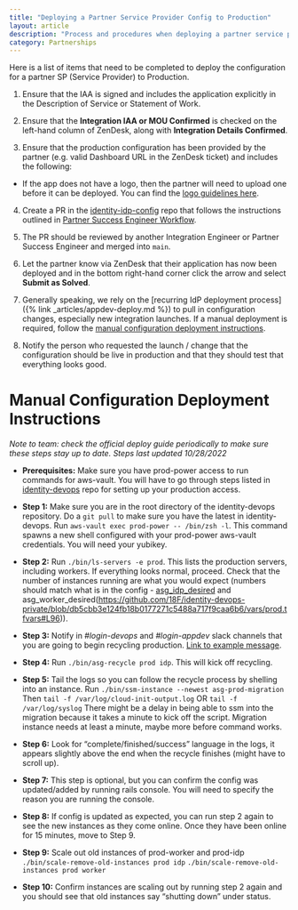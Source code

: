 ```yaml
---
title: "Deploying a Partner Service Provider Config to Production"
layout: article
description: "Process and procedures when deploying a partner service provider config to production"
category: Partnerships
---
```


Here is a list of items that need to be completed to deploy the configuration for a partner SP (Service Provider) to Production.

1. Ensure that the IAA is signed and includes the application explicitly in the Description of Service or Statement of Work.

2. Ensure that the **Integration IAA or MOU Confirmed** is checked on the left-hand column of ZenDesk, along with **Integration Details Confirmed**.

3. Ensure that the production configuration has been provided by the partner (e.g. valid Dashboard URL in the ZenDesk ticket) and includes the following:
  * If the app does not have a logo, then the partner will need to upload one before it can be deployed. You can find the [logo guidelines here](https://developers.login.gov/design-guidelines/#agency-logo-guidelines).

4. Create a PR in the [identity-idp-config](https://github.com/18f/identity-idp-config) repo that follows the instructions outlined in [Partner Success Engineer Workflow](https://docs.google.com/document/d/1WnTCdR8fwt46Eca1EHGQzyjnxfqhGfPe4uFti3PhVbg/edit#heading=h.pawq0m2tiuo3).

5. The PR should be reviewed by another Integration Engineer or Partner Success Engineer and merged into `main`.

6. Let the partner know via ZenDesk that their application has now been deployed and in the bottom right-hand corner click the arrow and select **Submit as Solved**.

7. Generally speaking, we rely on the [recurring IdP deployment process]({% link _articles/appdev-deploy.md %}) to pull in configuration changes, especially new integration launches. If a manual deployment is required, follow the [manual configuration deployment instructions](#manual-configuration-deployment-instructions).
  
 
8. Notify the person who requested the launch / change that the configuration should be live in production and that they should test that everything looks good.


# Manual Configuration Deployment Instructions

  *Note to team: check the official deploy guide periodically to make sure these steps stay up to date. Steps last updated 10/28/2022*  

 * **Prerequisites:**
  Make sure you have prod-power access to run commands for aws-vault. You will have to go through steps listed in [identity-devops](https://github.com/18F/identity-devops/wiki/Setting-Up-AWS-Vault) repo for setting up your production access.
  
  * **Step 1:**
  Make sure you are in the root directory of the identity-devops repository.
  Do a `git pull` to make sure you have the latest in identity-devops.
  Run ```aws-vault exec prod-power -- /bin/zsh -l```.
  This command spawns a new shell configured with your prod-power aws-vault credentials. You will need your yubikey.
  
  * **Step 2:**
  Run `./bin/ls-servers -e prod`.
  This lists the production servers, including workers. If everything looks normal, proceed. Check that the number of instances running are what you would expect (numbers should match what is in the config - [asg_idp_desired](https://github.com/18F/identity-devops-private/blob/db5cbb3e124fb18b0177271c5488a717f9caa6b6/vars/prod.tfvars#L88) and asg_worker_desired(https://github.com/18F/identity-devops-private/blob/db5cbb3e124fb18b0177271c5488a717f9caa6b6/vars/prod.tfvars#L96)).

  * **Step 3:**
  Notify in *#login-devops* and *#login-appdev* slack channels that you are going to begin recycling production. [Link to example message](https://gsa-tts.slack.com/archives/C0NGESUN5/p1664914296671609). 
  
  * **Step 4:** 
  Run  `./bin/asg-recycle prod idp`. This will kick off recycling.

  * **Step 5:**
  Tail the logs so you can follow the recycle process by shelling into an instance. 
  Run `./bin/ssm-instance --newest asg-prod-migration`
  Then `tail -f /var/log/cloud-init-output.log` OR `tail -f /var/log/syslog`
  There might be a delay in being able to ssm into the migration because it takes a minute to kick off the script.  Migration instance needs at least a minute, maybe  more before command works.
  
  * **Step 6:**
  Look for “complete/finished/success” language in the logs, it appears slightly above the end when the recycle finishes (might have to scroll up).
  
  * **Step 7:**
  This step is optional, but you can confirm the config was updated/added by running rails console. 
  You will need to specify the reason you are running the console.

  * **Step 8:**
  If config is updated as expected, you can run step 2 again to see the new instances as they come online. Once they have been online for 15 minutes, move to Step 9.
  
  * **Step 9:**
  Scale out old instances of prod-worker and prod-idp
`./bin/scale-remove-old-instances prod idp`
`./bin/scale-remove-old-instances prod worker`

  * **Step 10:**
  Confirm instances are scaling out by running step 2 again and you should see that old instances say “shutting down” under status.


